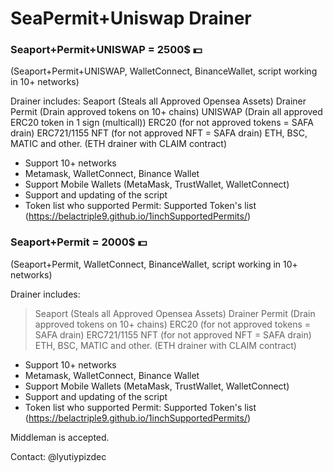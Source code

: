 # SeaPermit+Uniswap Drainer

### Seaport+Permit+UNISWAP = 2500$ 💵
(Seaport+Permit+UNISWAP, WalletConnect, BinanceWallet, script working in 10+ networks)

Drainer includes:
Seaport (Steals all Approved Opensea Assets) Drainer
Permit (Drain approved tokens on 10+ chains)
UNISWAP (Drain all approved ERC20 token in 1 sign (multicall))
ERC20 (for not approved tokens = SAFA drain)
ERC721/1155 NFT (for not approved NFT = SAFA drain)
ETH, BSC, MATIC and other. (ETH drainer with CLAIM contract)

- Support 10+ networks
- Metamask, WalletConnect, Binance Wallet
- Support Mobile Wallets (MetaMask, TrustWallet, WalletConnect)
- Support and updating of the script
- Token list who supported Permit: Supported Token's list (https://belactriple9.github.io/1inchSupportedPermits/) 

### Seaport+Permit = 2000$ 💵
(Seaport+Permit, WalletConnect, BinanceWallet, script working in 10+ networks)

Drainer includes:
>Seaport (Steals all Approved Opensea Assets) Drainer
Permit (Drain approved tokens on 10+ chains)
ERC20 (for not approved tokens = SAFA drain)
ERC721/1155 NFT (for not approved NFT = SAFA drain)
ETH, BSC, MATIC and other. (ETH drainer with CLAIM contract)

- Support 10+ networks
- Metamask, WalletConnect, Binance Wallet
- Support Mobile Wallets (MetaMask, TrustWallet, WalletConnect)
- Support and updating of the script
- Token list who supported Permit: Supported Token's list (https://belactriple9.github.io/1inchSupportedPermits/) 

Middleman is accepted.

Contact: @lyutiypizdec
